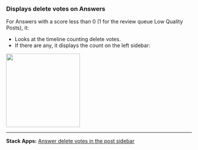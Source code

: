 ### Displays delete votes on Answers

For Answers with a score less than 0 (1 for the review queue Low Quality Posts), it:
- Looks at the timeline counting delete votes.
- If there are any, it displays the count on the left sidebar:  
<img src="https://i.stack.imgur.com/Ev4IJ.png" height="200">


---

**Stack Apps:** [Answer delete votes in the post sidebar](https://stackapps.com/questions/9095/answer-delete-votes-in-the-post-sidebar)